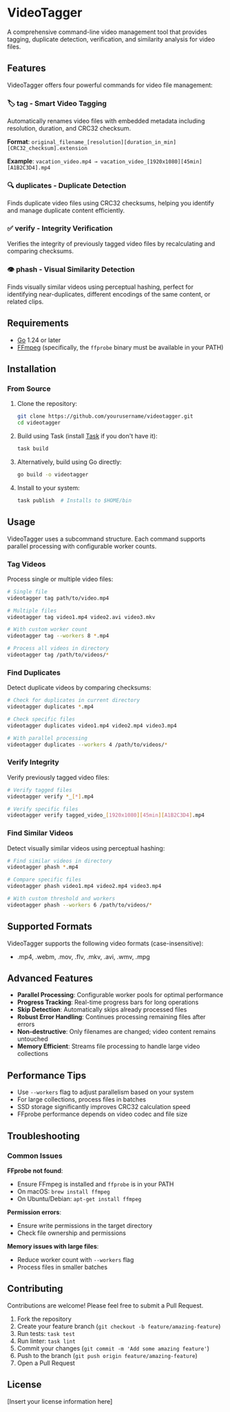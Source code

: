 # VideoTagger

A comprehensive command-line video management tool that provides tagging, duplicate detection, verification, and similarity analysis for video files.

## Features

VideoTagger offers four powerful commands for video file management:

### 🏷️ **tag** - Smart Video Tagging
Automatically renames video files with embedded metadata including resolution, duration, and CRC32 checksum.

**Format**: `original_filename_[resolution][duration_in_min][CRC32_checksum].extension`

**Example**: `vacation_video.mp4 → vacation_video_[1920x1080][45min][A1B2C3D4].mp4`

### 🔍 **duplicates** - Duplicate Detection
Finds duplicate video files using CRC32 checksums, helping you identify and manage duplicate content efficiently.

### ✅ **verify** - Integrity Verification
Verifies the integrity of previously tagged video files by recalculating and comparing checksums.

### 👁️ **phash** - Visual Similarity Detection  
Finds visually similar videos using perceptual hashing, perfect for identifying near-duplicates, different encodings of the same content, or related clips.

## Requirements

- [Go](https://golang.org/dl/) 1.24 or later
- [FFmpeg](https://ffmpeg.org/download.html) (specifically, the `ffprobe` binary must be available in your PATH)

## Installation

### From Source

1. Clone the repository:
   ```bash
   git clone https://github.com/yourusername/videotagger.git
   cd videotagger
   ```

2. Build using Task (install [Task](https://taskfile.dev/#/installation) if you don't have it):
   ```bash
   task build
   ```

3. Alternatively, build using Go directly:
   ```bash
   go build -o videotagger
   ```

4. Install to your system:
   ```bash
   task publish  # Installs to $HOME/bin
   ```

## Usage

VideoTagger uses a subcommand structure. Each command supports parallel processing with configurable worker counts.

### Tag Videos

Process single or multiple video files:
```bash
# Single file
videotagger tag path/to/video.mp4

# Multiple files
videotagger tag video1.mp4 video2.avi video3.mkv

# With custom worker count
videotagger tag --workers 8 *.mp4

# Process all videos in directory
videotagger tag /path/to/videos/*
```

### Find Duplicates

Detect duplicate videos by comparing checksums:
```bash
# Check for duplicates in current directory
videotagger duplicates *.mp4

# Check specific files
videotagger duplicates video1.mp4 video2.mp4 video3.mp4

# With parallel processing
videotagger duplicates --workers 4 /path/to/videos/*
```

### Verify Integrity

Verify previously tagged video files:
```bash
# Verify tagged files
videotagger verify *_[*].mp4

# Verify specific files
videotagger verify tagged_video_[1920x1080][45min][A1B2C3D4].mp4
```

### Find Similar Videos

Detect visually similar videos using perceptual hashing:
```bash
# Find similar videos in directory
videotagger phash *.mp4

# Compare specific files
videotagger phash video1.mp4 video2.mp4 video3.mp4

# With custom threshold and workers
videotagger phash --workers 6 /path/to/videos/*
```

## Supported Formats

VideoTagger supports the following video formats (case-insensitive):
- .mp4, .webm, .mov, .flv, .mkv, .avi, .wmv, .mpg

## Advanced Features

- **Parallel Processing**: Configurable worker pools for optimal performance
- **Progress Tracking**: Real-time progress bars for long operations
- **Skip Detection**: Automatically skips already processed files
- **Robust Error Handling**: Continues processing remaining files after errors
- **Non-destructive**: Only filenames are changed; video content remains untouched
- **Memory Efficient**: Streams file processing to handle large video collections

## Performance Tips

- Use `--workers` flag to adjust parallelism based on your system
- For large collections, process files in batches
- SSD storage significantly improves CRC32 calculation speed
- FFprobe performance depends on video codec and file size

## Troubleshooting

### Common Issues

**FFprobe not found**:
- Ensure FFmpeg is installed and `ffprobe` is in your PATH
- On macOS: `brew install ffmpeg`
- On Ubuntu/Debian: `apt-get install ffmpeg`

**Permission errors**:
- Ensure write permissions in the target directory
- Check file ownership and permissions

**Memory issues with large files**:
- Reduce worker count with `--workers` flag
- Process files in smaller batches

## Contributing

Contributions are welcome! Please feel free to submit a Pull Request.

1. Fork the repository
2. Create your feature branch (`git checkout -b feature/amazing-feature`)
3. Run tests: `task test`
4. Run linter: `task lint`
5. Commit your changes (`git commit -m 'Add some amazing feature'`)
6. Push to the branch (`git push origin feature/amazing-feature`)
7. Open a Pull Request

## License

[Insert your license information here]

